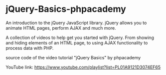 # jQuery-Basics-phpacademy
An introduction to the jQuery JavaScript library. jQuery allows you to animate HTML pages, perform AJAX and much more.

A collection of videos to help get you started with jQuery. From showing and hiding elements of an HTML page, to using AJAX functionality to process data with PHP.

source code of the video tutorial "jQuery Basics" by phpacademy

YouTube link:
https://www.youtube.com/playlist?list=PL01A9121D3074EF65
